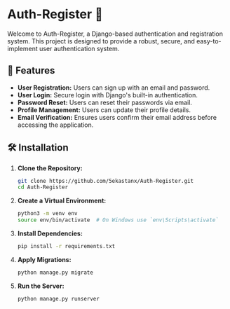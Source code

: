 # Auth-Register 🚀

Welcome to Auth-Register, a Django-based authentication and registration system. This project is designed to provide a robust, secure, and easy-to-implement user authentication system.

## 🌟 Features
- **User Registration:** Users can sign up with an email and password.
- **User Login:** Secure login with Django's built-in authentication.
- **Password Reset:** Users can reset their passwords via email.
- **Profile Management:** Users can update their profile details.
- **Email Verification:** Ensures users confirm their email address before accessing the application.

## 🛠️ Installation

1. **Clone the Repository:**

    ```bash
    git clone https://github.com/5ekastanx/Auth-Register.git
    cd Auth-Register
    ```

2. **Create a Virtual Environment:**

    ```bash
    python3 -m venv env
    source env/bin/activate  # On Windows use `env\Scripts\activate`
    ```

3. **Install Dependencies:**

    ```bash
    pip install -r requirements.txt
    ```

4. **Apply Migrations:**

    ```bash
    python manage.py migrate
    ```

5. **Run the Server:**

    ```bash
    python manage.py runserver
    ```
